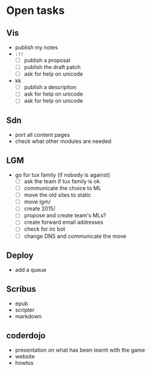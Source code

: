 # Open tasks

## Vis

- publish my notes
- `:!!`
  - [ ] publish a proposal
  - [ ] publish the draft patch
  - [ ] ask for help on unicode
- kk
  - [ ] publish a description
  - [ ] ask for help on unicode
  - [ ] ask for help on unicode

## Sdn

- port all content pages
- check what other modules are needed

## LGM

- go for tux family (if nobody is against)
  - [ ] ask the team if tux family is ok
  - [ ] communicate the choice to ML
  - [ ] move the old sites to static
  - [ ] move lgm/
  - [ ] create 2015/
  - [ ] propose and create team's MLs?
  - [ ] create forward email addresses
  - [ ] check for irc bot
  - [ ] change DNS and communicate the move

## Deploy

- add a queue

## Scribus

- epub
- scripter
- markdown

## coderdojo

- presentation on what has been learnt with the game
- website
- howtos

